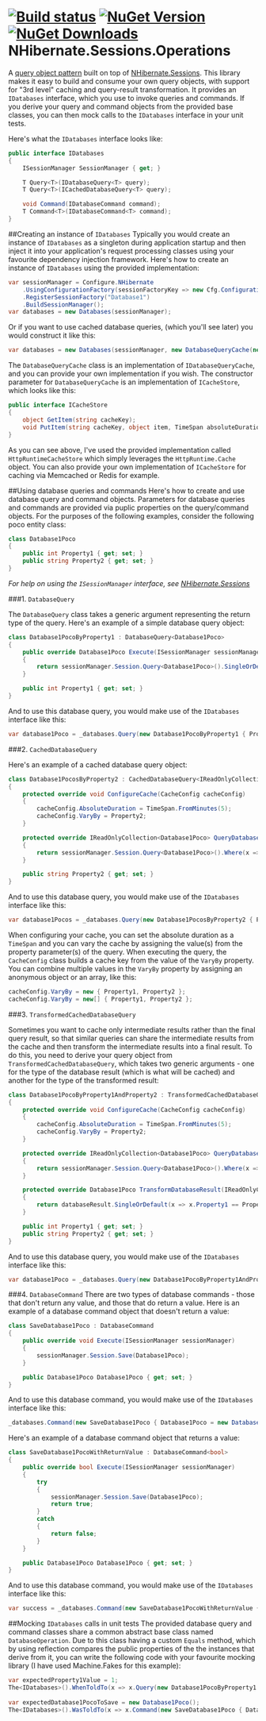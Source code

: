 [![Build status](https://ci.appveyor.com/api/projects/status/3p47e7ky2w2i3tnq?svg=true)](https://ci.appveyor.com/project/shaynevanasperen/nhibernate-sessions-operations)
[![NuGet Version](http://img.shields.io/nuget/v/NHibernate.Sessions.Operations.svg?style=flat)](https://www.nuget.org/packages/NHibernate.Sessions.Operations)
[![NuGet Downloads](http://img.shields.io/nuget/dt/NHibernate.Sessions.Operations.svg?style=flat)](https://www.nuget.org/packages/NHibernate.Sessions.Operations)
NHibernate.Sessions.Operations
==============================

A [query object pattern](http://martinfowler.com/eaaCatalog/queryObject.html) built on top of
[NHibernate.Sessions](https://www.nuget.org/packages/NHibernate.Sessions/). This library makes
it easy to build and consume your own query objects, with support for "3rd level" caching and
query-result transformation. It provides an `IDatabases` interface, which you use to invoke queries
and commands. If you derive your query and command objects from the provided base classes, you
can then mock calls to the `IDatabases` interface in your unit tests.

Here's what the `IDatabases` interface looks like:

```c#
public interface IDatabases
{
	ISessionManager SessionManager { get; }

	T Query<T>(IDatabaseQuery<T> query);
	T Query<T>(ICachedDatabaseQuery<T> query);

	void Command(IDatabaseCommand command);
	T Command<T>(IDatabaseCommand<T> command);
}
```

##Creating an instance of `IDatabases`
Typically you would create an instance of `IDatabases` as a singleton during application startup
and then inject it into your application's request processing classes using your favourite
dependency injection framework. Here's how to create an instance of `IDatabases` using the provided
implementation:

```c#
var sessionManager = Configure.NHibernate
	.UsingConfigurationFactory(sessionFactoryKey => new Cfg.Configuration().Configure("~/nhibernate.database1.cfg.xml"))
	.RegisterSessionFactory("Database1")
	.BuildSessionManager();
var databases = new Databases(sessionManager);
```

Or if you want to use cached database queries, (which you'll see later) you would construct it like this:

```c#
var databases = new Databases(sessionManager, new DatabaseQueryCache(new HttpRuntimeCacheStore()));
```

The `DatabaseQueryCache` class is an implementation of `IDatabaseQueryCache`, and you can provide your
own implementation if you wish. The constructor parameter for `DatabaseQueryCache` is an implementation
of `ICacheStore`, which looks like this:

```c#
public interface ICacheStore
{
	object GetItem(string cacheKey);
	void PutItem(string cacheKey, object item, TimeSpan absoluteDuration);
}
```

As you can see above, I've used the provided implementation called `HttpRuntimeCacheStore` which simply
leverages the `HttpRuntime.Cache` object. You can also provide your own implementation of `ICacheStore` for
caching via Memcached or Redis for example.

##Using database queries and commands
Here's how to create and use database query and command objects. Parameters for database queries
and commands are provided via puplic properties on the query/command objects. For the purposes of
the following examples, consider the following poco entity class:

```c#
class Database1Poco
{
	public int Property1 { get; set; }
	public string Property2 { get; set; }
}
```

_For help on using the `ISessionManager` interface, see [NHibernate.Sessions](https://github.com/shaynevanasperen/NHibernate.Sessions)_

###1. `DatabaseQuery`

The `DatabaseQuery` class takes a generic argument representing the return type of the query. Here's
an example of a simple database query object:

```c#
class Database1PocoByProperty1 : DatabaseQuery<Database1Poco>
{
	public override Database1Poco Execute(ISessionManager sessionManager)
	{
		return sessionManager.Session.Query<Database1Poco>().SingleOrDefault(x => x.Property1 == Property1);
	}

	public int Property1 { get; set; }
}
```

And to use this database query, you would make use of the `IDatabases` interface like this:

```c#
var database1Poco = _databases.Query(new Database1PocoByProperty1 { Property1 = 1 });
```

###2. `CachedDatabaseQuery`

Here's an example of a cached database query object:

```c#
class Database1PocosByProperty2 : CachedDatabaseQuery<IReadOnlyCollection<Database1Poco>>
{
	protected override void ConfigureCache(CacheConfig cacheConfig)
	{
		cacheConfig.AbsoluteDuration = TimeSpan.FromMinutes(5);
		cacheConfig.VaryBy = Property2;
	}

	protected override IReadOnlyCollection<Database1Poco> QueryDatabase(ISessionManager sessionManager)
	{
		return sessionManager.Session.Query<Database1Poco>().Where(x => x.Property2 == Property2).ToArray();
	}

	public string Property2 { get; set; }
}
```

And to use this database query, you would make use of the `IDatabases` interface like this:

```c#
var database1Pocos = _databases.Query(new Database1PocosByProperty2 { Property2 = "value" });
```

When configuring your cache, you can set the absolute duration as a `TimeSpan` and you can vary the
cache by assigning the value(s) from the property parameter(s) of the query. When executing the query,
the `CacheConfig` class builds a cache key from the value of the `VaryBy` property. You can combine
multiple values in the `VaryBy` property by assigning an anonymous object or an array, like this:

```c#
cacheConfig.VaryBy = new { Property1, Property2 };
cacheConfig.VaryBy = new[] { Property1, Property2 };	
```

###3. `TransformedCachedDatabaseQuery`

Sometimes you want to cache only intermediate results rather than the final query result, so that
similar queries can share the intermediate results from the cache and then transform the intermediate
results into a final result. To do this, you need to derive your query object from
`TransformedCachedDatabaseQuery`, which takes two generic arguments - one for the type of the database
result (which is what will be cached) and another for the type of the transformed result:

```c#
class Database1PocoByProperty1AndProperty2 : TransformedCachedDatabaseQuery<IReadOnlyCollection<Database1Poco>, Database1Poco>
{
	protected override void ConfigureCache(CacheConfig cacheConfig)
	{
		cacheConfig.AbsoluteDuration = TimeSpan.FromMinutes(5);
		cacheConfig.VaryBy = Property2;
	}

	protected override IReadOnlyCollection<Database1Poco> QueryDatabase(ISessionManager sessionManager)
	{
		return sessionManager.Session.Query<Database1Poco>().Where(x => x.Property2 == Property2).ToArray();
	}

	protected override Database1Poco TransformDatabaseResult(IReadOnlyCollection<Database1Poco> databaseResult)
	{
		return databaseResult.SingleOrDefault(x => x.Property1 == Property1);
	}

	public int Property1 { get; set; }
	public string Property2 { get; set; }
}
```

And to use this database query, you would make use of the `IDatabases` interface like this:

```c#
var database1Poco = _databases.Query(new Database1PocoByProperty1AndProperty2 { Property1 = 1, Property2 = "value" });
```

###4. `DatabaseCommand`
There are two types of database commands - those that don't return any value, and those that do
return a value. Here is an example of a database command object that doesn't return a value:

```c#
class SaveDatabase1Poco : DatabaseCommand
{
	public override void Execute(ISessionManager sessionManager)
	{
		sessionManager.Session.Save(Database1Poco);
	}

	public Database1Poco Database1Poco { get; set; }
}
```

And to use this database command, you would make use of the `IDatabases` interface like this:

```c#
_databases.Command(new SaveDatabase1Poco { Database1Poco = new Database1Poco() });
```

Here's an example of a database command object that returns a value:

```c#
class SaveDatabase1PocoWithReturnValue : DatabaseCommand<bool>
{
	public override bool Execute(ISessionManager sessionManager)
	{
		try
		{
			sessionManager.Session.Save(Database1Poco);
			return true;
		}
		catch
		{
			return false;
		}
	}

	public Database1Poco Database1Poco { get; set; }
}
```

And to use this database command, you would make use of the `IDatabases` interface like this:

```c#
var success = _databases.Command(new SaveDatabase1PocoWithReturnValue { Database1Poco = new Database1Poco() });
```

##Mocking `IDatabases` calls in unit tests
The provided database query and command classes share a common abstract base class named
`DatabaseOperation`. Due to this class having a custom `Equals` method, which by using reflection
compares the public properties of the the instances that derive from it, you can write the
following code with your favourite mocking library (I have used Machine.Fakes for this example):

```c#
var expectedProperty1Value = 1;
The<IDatabases>().WhenToldTo(x => x.Query(new Database1PocoByProperty1 { Property1 = expectedProperty1Value })).Return(new Database1Poco());	
	
var expectedDatabase1PocoToSave = new Database1Poco();
The<IDatabases>().WasToldTo(x => x.Command(new SaveDatabase1Poco { Database1Poco = expectedDatabase1PocoToSave })).OnlyOnce();
```